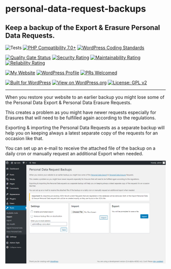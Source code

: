 # personal-data-request-backups

## Keep a backup of the Export & Erasure Personal Data Requests.

![Tests](https://github.com/mrxkon/personal-data-request-backups/workflows/Tests/badge.svg)
[![PHP Compatibility 7.0+](https://img.shields.io/badge/PHP%20Compatibility-7.0+-8892BF)](https://github.com/PHPCompatibility/PHPCompatibility)
[![WordPress Coding Standards](https://img.shields.io/badge/WordPress%20Coding%20Standards-latest-blue)](https://github.com/WordPress/WordPress-Coding-Standards)

[![Quality Gate Status](https://sonarcloud.io/api/project_badges/measure?project=mrxkon_personal-data-request-backups&metric=alert_status)](https://sonarcloud.io/dashboard?id=mrxkon_personal-data-request-backups) [![Security Rating](https://sonarcloud.io/api/project_badges/measure?project=mrxkon_personal-data-request-backups&metric=security_rating)](https://sonarcloud.io/dashboard?id=mrxkon_personal-data-request-backups)
 [![Maintainability Rating](https://sonarcloud.io/api/project_badges/measure?project=mrxkon_personal-data-request-backups&metric=sqale_rating)](https://sonarcloud.io/dashboard?id=mrxkon_personal-data-request-backups) [![Reliability Rating](https://sonarcloud.io/api/project_badges/measure?project=mrxkon_personal-data-request-backups&metric=reliability_rating)](https://sonarcloud.io/dashboard?id=mrxkon_personal-data-request-backups)

[![My Website](https://img.shields.io/badge/My-Website-orange.svg)](https://xkon.gr)  [![WordPress Profile](https://img.shields.io/badge/WordPress-Profile-blue.svg)](https://profiles.wordpress.org/xkon) [![PRs Welcomed](https://img.shields.io/badge/PRs-Welcomed%20!-brightgreen)](https://github.com/mrxkon/personal-data-request-backups/pulls)

[![Built for WordPress](https://img.shields.io/badge/built%20for-WordPress-blue)](https://wordpress.org) [![View on WordPress.org](https://img.shields.io/badge/View%20on-WordPress.org-blue.svg)](https://wordpress.org/plugins/personal-data-request-backups/)
[![License: GPL v2](https://img.shields.io/badge/License-GPL%20v2+-red)](http://www.gnu.org/licenses/gpl-2.0.html)

---

When you restore your website to an earlier backup you might lose some of the Personal Data Export & Personal Data Erasure Requests.

This creates a problem as you might have newer requests especially for Erasures that will need to be fulfilled again according to the regulations.

Exporting & importing the Personal Data Requests as a separate backup will help you on keeping always a latest separate copy of the requests for an occasion like that.

You can set up an e-mail to receive the attached file of the backup on a daily cron or manually request an additional Export when needed.

![Screenshot](https://raw.githubusercontent.com/mrxkon/personal-data-request-backups/master/assets/screenshot1.png)